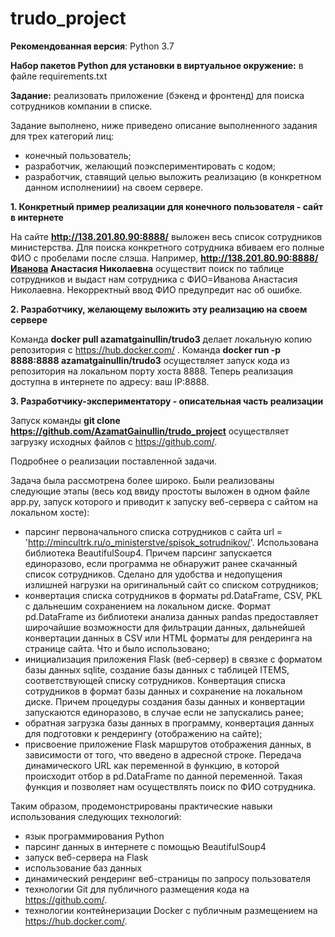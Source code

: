 # trudo_project

**Рекомендованная версия**: Python 3.7

**Набор пакетов Python для установки в виртуальное окружение:** в файле requirements.txt

**Задание:** реализовать приложение (бэкенд и фронтенд) для поиска сотрудников компании в списке.


Задание выполнено, ниже приведено описание выполненного задания для трех категорий лиц:
- конечный пользователь;
- разработчик, желающий поэкспериментировать с кодом;
- разработчик, ставящий целью выложить реализацию (в конкретном данном исполнениии) на своем сервере.

**1. Конкретный пример реализации для конечного пользователя - сайт в интернете**

На сайте **http://138.201.80.90:8888/** выложен весь список сотрудников министерства. Для поиска конкретного сотрудника вбиваем его полные ФИО с пробелами после слэша. Например,
**http://138.201.80.90:8888/Иванова Анастасия Николаевна** осуществит поиск по таблице сотрудников и выдаст нам сотрудника с ФИО=Иванова Анастасия Николаевна.
Некорректный ввод ФИО предупредит нас об ошибке.

**2. Разработчику, желающему выложить эту реализацию на своем сервере**

Команда **docker pull azamatgainullin/trudo3** делает локальную копию репозитория с https://hub.docker.com/ .
Команда **docker run -p 8888:8888 azamatgainullin/trudo3** осуществляет запуск кода из репозитория на локальном порту хоста 8888. Теперь реализация доступна в интернете по адресу: ваш IP:8888.


**3. Разработчику-экспериментатору - описательная часть реализации**

Запуск команды **git clone https://github.com/AzamatGainullin/trudo_project** осуществляет загрузку исходных файлов с https://github.com/.

Подробнее о реализации поставленной задачи.

Задача была рассмотрена более широко.
Были реализованы следующие этапы (весь код ввиду простоты выложен в одном файле app.py, запуск которого и приводит к запуску веб-сервера с сайтом на локальном хосте):

- парсинг первоначального списка сотрудников с сайта url = 'http://mincultrk.ru/o_ministerstve/spisok_sotrudnikov/'. Использована библиотека BeautifulSoup4. Причем парсинг запускается единоразово, если программа не обнаружит ранее скачанный список сотрудников. Сделано для удобства и недопущения излишней нагрузки на оригинальный сайт со списком сотрудников;
- конвертация списка сотрудников в форматы pd.DataFrame, CSV, PKL с дальнешим сохранением на локальном диске. Формат pd.DataFrame из библиотеки анализа данных pandas предоставляет широчайшие возможности для фильтрации данных, дальнейшей конвертации данных в CSV или HTML форматы для рендеринга на странице сайта. Что и было использовано;
- инициализация приложения Flask (веб-сервер) в связке с форматом базы данных sqlite, создание базы данных с таблицей ITEMS, соответствующей списку сотрудников. Конвертация списка сотрудников в формат базы данных и сохранение на локальном диске. Причем процедуры создания базы данных и конвертации запускаются единоразово, в случае если не запускались ранее;
- обратная загрузка базы данных в программу, конвертация данных для подготовки к рендерингу (отображению на сайте);
- присвоение приложение Flask маршрутов отображения данных, в зависимости от того, что введено в адресной строке. Передача динамического URL как переменной в функцию, в которой происходит отбор в pd.DataFrame по данной переменной. Такая функция и позволяет нам осуществлять поиск по ФИО сотрудника.

Таким образом, продемонстрированы практические навыки использования следующих технологий:

- язык программирования Python
- парсинг данных в интернете с помощью BeautifulSoup4
- запуск веб-сервера на Flask
- использование баз данных
- динамический рендеринг веб-страницы по запросу пользователя
- технологии Git для публичного размещения кода на https://github.com/.
- технологии контейнеризации Docker с публичным размещением на https://hub.docker.com/.





 
 


